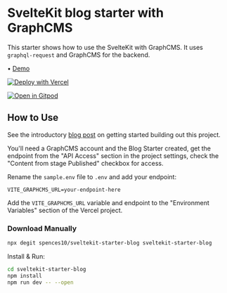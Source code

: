 # SvelteKit blog starter with GraphCMS

This starter shows how to use the SvelteKit with GraphCMS. It uses
`graphql-request` and GraphCMS for the backend.

• [Demo](https://sveltekit-starter-blog.vercel.app/)

[![Deploy with Vercel](https://vercel.com/button)](https://vercel.com/import/project?template=https://github.com/spences10/sveltekit-starter-blog/tree/main)

[![Open in Gitpod](https://gitpod.io/button/open-in-gitpod.svg)](https://gitpod.io/#/https://github.com/spences10/sveltekit-starter-blog)

## How to Use

See the introductory [blog post] on getting started building out this
project.

You'll need a GraphCMS account and the Blog Starter created, get the
endpoint from the "API Access" section in the project settings, check
the "Content from stage Published" checkbox for access.

Rename the `sample.env` file to `.env` and add your endpoint:

```text
VITE_GRAPHCMS_URL=your-endpoint-here
```

Add the `VITE_GRAPHCMS_URL` variable and endpoint to the "Environment
Variables" section of the Vercel project.

### Download Manually

```bash
npx degit spences10/sveltekit-starter-blog sveltekit-starter-blog
```

Install & Run:

```bash
cd sveltekit-starter-blog
npm install
npm run dev -- --open
```

<!-- Links -->

[blog post]:
  https://scottspence.com/2021/05/06/graphcms-svelte-strter/
